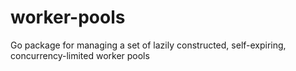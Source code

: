 # worker-pools
Go package for managing a set of lazily constructed, self-expiring, concurrency-limited worker pools
